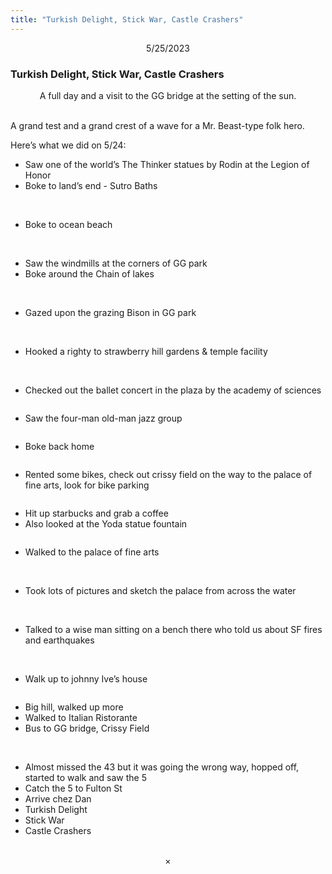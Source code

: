 ```yaml
---
title: "Turkish Delight, Stick War, Castle Crashers"
---
```


<center>5/25/2023</center>

### Turkish Delight, Stick War, Castle Crashers

<center>A full day and a visit to the GG bridge at the setting of the sun.</center>
<br>

<img src="/images/oceanbeach.gif" alt="">


A grand test and a grand crest of a wave for a Mr. Beast-type folk hero.

Here’s what we did on 5/24:

- Saw one of the world’s The Thinker statues by Rodin at the Legion of Honor
- Boke to land’s end - Sutro Baths
<img src="/images/sf3-64.webp" alt="">
<img src="/images/sf3-63.webp" alt="">


- Boke to ocean beach

<img src="/images/sf3-3.webp" alt="">

<img src="/images/sf3-4.webp" alt="">


<img src="/images/sf3-7.webp" alt="">

<img src="/images/sf3-8.webp" alt="">




- Saw the windmills at the corners of GG park
- Boke around the Chain of lakes
<img src="/images/sf3-12.webp" alt="">
<img src="/images/sf3-10.webp" alt="">
<img src="/images/sf3-9.webp" alt="">
<img src="/images/sf3-11.webp" alt="">



- Gazed upon the grazing Bison in GG park
<img src="/images/sf3-15.webp" alt="">

<img src="/images/sf3-13.webp" alt="">



- Hooked a righty to strawberry hill gardens & temple facility

<img src="/images/sf3-20.webp" alt="">

<img src="/images/sf3-17.webp" alt="">

<img src="/images/sf3-19.webp" alt="">

<img src="/images/sf3-18.webp" alt="">




- Checked out the ballet concert in the plaza by the academy of sciences

<img src="/images/sf3-22.webp" alt="">


- Saw the four-man old-man jazz group

<img src="/images/sf3-23.webp" alt="">

- Boke back home

<img src="/images/sf3-24.webp" alt="">

- Rented some bikes, check out crissy field on the way to the palace of fine arts, look for bike parking

<img src="/images/sf3-25.webp" alt="">

- Hit up starbucks and grab a coffee
- Also looked at the Yoda statue fountain

<img src="/images/sf3-26.webp" alt="">

- Walked to the palace of fine arts

<img src="/images/sf3-27.webp" alt="">
<img src="/images/sf3-28.webp" alt="">
<img src="/images/sf3-30.webp" alt="">
<img src="/images/sf3-31.webp" alt="">
<img src="/images/sf3-32.webp" alt="">



- Took lots of pictures and sketch the palace from across the water

<img src="/images/sf3-37.webp" alt="">
<img src="/images/sf3-35.webp" alt="">
<img src="/images/sf3-34.webp" alt="">

<img src="/images/sf3-38.webp" alt="">

<img src="/images/sf3-36.webp" alt="">

<img src="/images/sf3-39.webp" alt="">
<img src="/images/sf3-40.webp" alt="">
<img src="/images/sf3-41.webp" alt="">



- Talked to a wise man sitting on a bench there who told us about SF fires and earthquakes
<img src="/images/sf3-5b.webp" alt="">

<img src="/images/sf3-53.webp" alt="">

- Walk up to johnny Ive’s house

<img src="/images/sf3-52.webp" alt="">


- Big hill, walked up more
- Walked to Italian Ristorante
- Bus to GG bridge, Crissy Field
<img src="/images/sf3-0b.webp" alt="">
<img src="/images/sf3-1b.webp" alt="">



- Almost missed the 43 but it was going the wrong way, hopped off, started to walk and saw the 5
- Catch the 5 to Fulton St
- Arrive chez Dan
- Turkish Delight
- Stick War
- Castle Crashers

<img src="/images/sf3-55.webp" alt="">
<img src="/images/sf3-54.webp" alt="">


<center>×</center>
